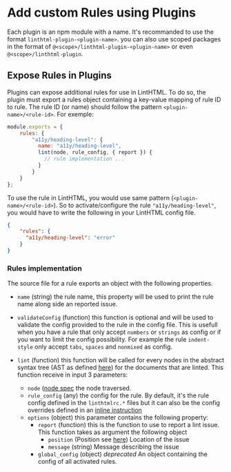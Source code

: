 # Add custom Rules using Plugins

Each plugin is an npm module with a name.
It's recommanded to use the format `linthtml-plugin-<plugin-name>`. you can also use scoped packages in the format of `@<scope>/linthtml-plugin-<plugin-name>` or even `@<scope>/linthtml-plugin`.

## Expose Rules in Plugins

Plugins can expose additional rules for use in LintHTML. To do so, the plugin must export a rules object containing a key-value mapping of rule ID to rule.
The rule ID (or name) should follow the pattern `<plugin-name>/<rule-id>`.
For exemple:

```js
module.exports = {
    rules: {
        "a11y/heading-level": {
          name: "a11y/heading-level",
          lint(node, rule_config, { report }) {
            // rule implementation ...
          }
        }
    }
};
```

To use the rule in LintHTML, you would use same pattern (`<plugin-name>/<rule-id>`).
So to activate/configure the rule `"a11y/heading-level"`, you would have to write the following in your LintHTML config file.

```json
{
    "rules": {
      "a11y/heading-level": "error"
    }
}
```

### Rules implementation

The source file for a rule exports an object with the following properties.

* `name` (string) the rule name, this property will be used to print the rule name along side an reported issue.
* `validateConfig` (function) this function is optional and will be used to validate the config provided to the rule in the config file.
  This is usefull when you have a rule that only accept `numbers` or `strings` as config or if you want to limit the config possibility. For example the rule `indent-style` only accept `tabs`, `spaces` and `nonmixed` as config.
* `lint` (function) this function will be called for every nodes in the abstract syntax tree (AST as defined [here](./custom-parser#the-ast-specification)) for the documents that are linted.
  This function receive in input 3 parameters:
  
  * `node` ([node spec](./custom-parser#the-ast-specification) the node traversed.
  * `rule_config` (any) the config for the rule. By default, it's the rule config defined in the `linthtmlrc.*` files but it can also be the config overrides defined in an [inline instruction](../README.md#inline-configuration)
  * `options` (object) this parameter contains the following property:
    * `report` (function) this is the function to use to report a lint issue. This function takes as argument the following object
      * `position` (Position see [here](./custom-parser#the-ast-specification)) Location of the issue
      * `message` (string) Message describing the issue
    * `global_config` (object) _deprecated_ An object containing the config of all activated rules.
